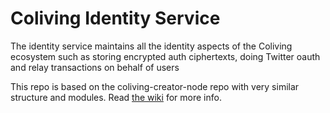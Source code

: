 # Coliving Identity Service

The identity service maintains all the identity aspects of the Coliving ecosystem such as storing encrypted auth ciphertexts, doing Twitter oauth and relay transactions on behalf of users

This repo is based on the coliving-creator-node repo with very similar structure and modules. Read [the wiki](https://github.com/AudiusProject/coliving-protocol/wiki/Identity-Service:-Overview) for more info.
